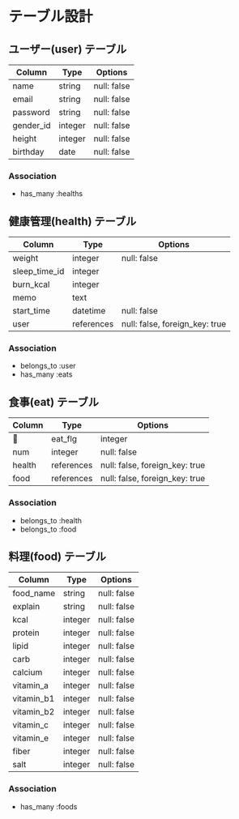 # テーブル設計

## ユーザー(user) テーブル

| Column             | Type        | Options                         |
| ------             | ----------  | ------------------------------- |
| name               | string      | null: false                     |
| email              | string      | null: false                     |
| password           | string      | null: false                     |
| gender_id          | integer     | null: false                     |
| height             | integer     | null: false                     |
| birthday           | date        | null: false                     |

### Association

- has_many :healths

## 健康管理(health) テーブル

| Column                | Type        | Options                         |
| ------                | ----------  | ------------------------------- |
| weight                | integer     | null: false                     |
| sleep_time_id         | integer     |                                 |
| burn_kcal             | integer     |                                 |
| memo                  | text        |                                 |
| start_time            | datetime    | null: false                     |
| user                  | references  | null: false, foreign_key: true  |

### Association

- belongs_to :user
- has_many   :eats

## 食事(eat) テーブル

| Column                | Type        | Options                         |
| ------                | ----------  | ------------------------------- |
| eat_flg               | integer     | null: false                     |
| num                   | integer     | null: false                     |
| health                | references  | null: false, foreign_key: true  |
| food                  | references  | null: false, foreign_key: true  |

### Association

- belongs_to :health
- belongs_to :food

## 料理(food) テーブル

| Column             | Type         | Options                         |
| ------             | ----------   | ------------------------------- |
| food_name          | string       | null: false                     |
| explain            | string       | null: false                     |
| kcal               | integer      | null: false                     |
| protein            | integer      | null: false                     |
| lipid              | integer      | null: false                     |
| carb               | integer      | null: false                     |
| calcium            | integer      | null: false                     |
| vitamin_a          | integer      | null: false                     |
| vitamin_b1         | integer      | null: false                     |
| vitamin_b2         | integer      | null: false                     |
| vitamin_c          | integer      | null: false                     |
| vitamin_e          | integer      | null: false                     |
| fiber              | integer      | null: false                     |
| salt               | integer      | null: false                     |

### Association

- has_many   :foods
